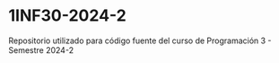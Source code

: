 # 1INF30-2024-2
Repositorio utilizado para código fuente del curso de Programación 3 - Semestre 2024-2
